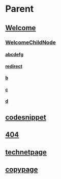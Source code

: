 # Parent
## [Welcome](Welcome.md)
### [WelcomeChildNode](WelcomeChildNode.md)
#### [abcdefg](abcdefg.md)
#### [redirect](redirect.md)
#### [b](b.md)
#### [c](c.md)
#### [d](d.md)
## [codesnippet](codesnippet.md)
## [404](404.md)
## [technetpage](technetpage.md)
## [copypage](copypage.md)

